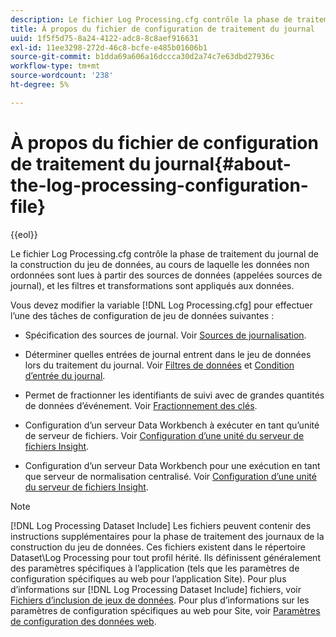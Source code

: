 ```yaml
---
description: Le fichier Log Processing.cfg contrôle la phase de traitement du journal de la construction du jeu de données, au cours de laquelle les données non ordonnées sont lues à partir des sources de données (appelées sources de journal), et les filtres et transformations sont appliqués aux données.
title: À propos du fichier de configuration de traitement du journal
uuid: 1f5f5d75-8a24-4122-adc8-8c8aef916631
exl-id: 11ee3298-272d-46c8-bcfe-e485b01606b1
source-git-commit: b1dda69a606a16dccca30d2a74c7e63dbd27936c
workflow-type: tm+mt
source-wordcount: '238'
ht-degree: 5%

---
```


# À propos du fichier de configuration de traitement du journal{#about-the-log-processing-configuration-file}

{{eol}}

Le fichier Log Processing.cfg contrôle la phase de traitement du journal de la construction du jeu de données, au cours de laquelle les données non ordonnées sont lues à partir des sources de données (appelées sources de journal), et les filtres et transformations sont appliqués aux données.

Vous devez modifier la variable [!DNL Log Processing.cfg] pour effectuer l’une des tâches de configuration de jeu de données suivantes :

* Spécification des sources de journal. Voir [Sources de journalisation](../../../home/c-dataset-const-proc/c-log-proc-config-file/c-log-sources.md).
* Déterminer quelles entrées de journal entrent dans le jeu de données lors du traitement du journal. Voir [Filtres de données](../../../home/c-dataset-const-proc/c-log-proc-config-file/c-info-log-proc-param.md) et [Condition d’entrée du journal](../../../home/c-dataset-const-proc/c-log-proc-config-file/c-info-log-proc-param.md).

* Permet de fractionner les identifiants de suivi avec de grandes quantités de données d’événement. Voir [Fractionnement des clés](../../../home/c-dataset-const-proc/c-log-proc-config-file/c-info-log-proc-param.md).
* Configuration d’un serveur Data Workbench à exécuter en tant qu’unité de serveur de fichiers. Voir [Configuration d’une unité du serveur de fichiers Insight](../../../home/c-dataset-const-proc/c-log-proc-config-file/c-ins-svr-file-svr-unit.md).
* Configuration d’un serveur Data Workbench pour une exécution en tant que serveur de normalisation centralisé. Voir [Configuration d’une unité du serveur de fichiers Insight](../../../home/c-dataset-const-proc/c-log-proc-config-file/c-ins-svr-file-svr-unit.md).

>[!NOTE]
>
>[!DNL Log Processing Dataset Include] Les fichiers peuvent contenir des instructions supplémentaires pour la phase de traitement des journaux de la construction du jeu de données. Ces fichiers existent dans le répertoire Dataset\Log Processing pour tout profil hérité. Ils définissent généralement des paramètres spécifiques à l’application (tels que les paramètres de configuration spécifiques au web pour l’application Site). Pour plus d’informations sur [!DNL Log Processing Dataset Include] fichiers, voir [Fichiers d’inclusion de jeux de données](../../../home/c-dataset-const-proc/c-dataset-inc-files/c-abt-dataset-inc-files.md). Pour plus d’informations sur les paramètres de configuration spécifiques au web pour Site, voir [Paramètres de configuration des données web](../../../home/c-dataset-const-proc/c-config-web-data/c-config-web-data.md).

